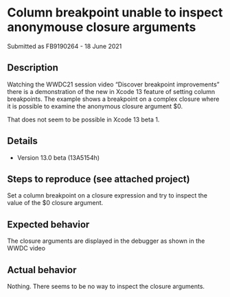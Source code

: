 # Column breakpoint unable to inspect anonymouse closure arguments

Submitted as FB9190264 - 18 June 2021

## Description

Watching the WWDC21 session video “Discover breakpoint improvements” there is a demonstration of the new in Xcode 13 feature of setting column breakpoints. The example shows a breakpoint on a complex closure where it is possible to examine the anonymous closure argument $0.

That does not seem to be possible in Xcode 13 beta 1.

## Details

+ Version 13.0 beta (13A5154h)

## Steps to reproduce (see attached project)

Set a column breakpoint on a closure expression and try to inspect the value of the $0 closure argument.

## Expected behavior

The closure arguments are displayed in the debugger as shown in the WWDC video

## Actual behavior

Nothing. There seems to be no way to inspect the closure arguments.
